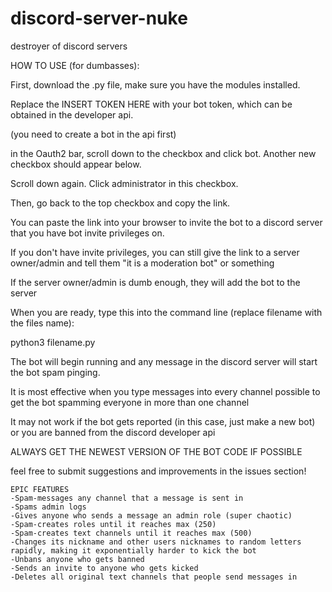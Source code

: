 
# discord-server-nuke
destroyer of discord servers

HOW TO USE (for dumbasses):

First, download the .py file, make sure you have the modules installed.


Replace the INSERT TOKEN HERE with your bot token, which can be obtained in the developer api.

(you need to create a bot in the api first)


in the Oauth2 bar, scroll down to the checkbox and click bot. Another new checkbox should appear below.

Scroll down again. Click administrator in this checkbox.

Then, go back to the top checkbox and copy the link.

You can paste the link into your browser to invite the bot to a discord server that you have bot invite privileges on.

If you don't have invite privileges, you can still give the link to a server owner/admin and tell them "it is a moderation bot" or something

If the server owner/admin is dumb enough, they will add the bot to the server


When you are ready, type this into the command line (replace filename with the files name):

python3 filename.py

The bot will begin running and any message in the discord server will start the bot spam pinging.


It is most effective when you type messages into every channel possible to get the bot spamming everyone in more than one channel

It may not work if the bot gets reported (in this case, just make a new bot) or you are banned from the discord developer api

ALWAYS GET THE NEWEST VERSION OF THE BOT CODE IF POSSIBLE

feel free to submit suggestions and improvements in the issues section!

~~~~~
EPIC FEATURES
-Spam-messages any channel that a message is sent in
-Spams admin logs
-Gives anyone who sends a message an admin role (super chaotic)
-Spam-creates roles until it reaches max (250)
-Spam-creates text channels until it reaches max (500)
-Changes its nickname and other users nicknames to random letters rapidly, making it exponentially harder to kick the bot
-Unbans anyone who gets banned
-Sends an invite to anyone who gets kicked
-Deletes all original text channels that people send messages in
